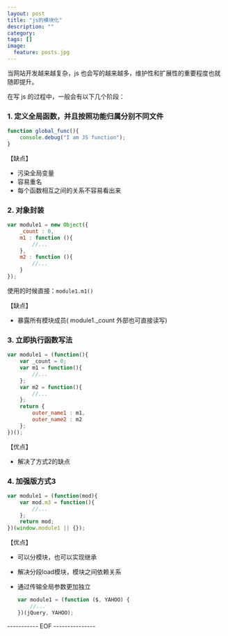 ```yaml
---
layout: post
title: "js的模块化"
description: ""
category: 
tags: []
image:
  feature: posts.jpg
---
```


当网站开发越来越复杂，js 也会写的越来越多，维护性和扩展性的重要程度也就随即提升。

在写 js 的过程中，一般会有以下几个阶段：

### 1. 定义全局函数，并且按照功能归属分别不同文件

``` js
function global_func(){
    console.debug("I am JS function");
}
```

【缺点】

- 污染全局变量
- 容易重名
- 每个函数相互之间的关系不容易看出来

<!--break-->

### 2. 对象封装

``` js
var module1 = new Object({
    _count : 0,
    m1 : function (){
        //...
    },
    m2 : function (){
        //...
    }
});
```
使用的时候直接：`module1.m1()`

【缺点】

- 暴露所有模块成员( module1._count 外部也可直接读写)

### 3. 立即执行函数写法

``` js
var module1 = (function(){
    var _count = 0;
    var m1 = function(){
        //...
    };
    var m2 = function(){
        //...
    };
    return {
        outer_name1 : m1,
        outer_name2 : m2
    };
})();
```
【优点】

- 解决了方式2的缺点

### 4. 加强版方式3

``` js
var module1 = (function(mod){
    var mod.m3 = function(){
        //...
    };
    return mod;
})(window.module1 || {});
```

【优点】

- 可以分模块，也可以实现继承
- 解决分段load模块，模块之间依赖关系
- 通过传输全局参数更加独立

    ``` js
    var module1 = (function ($, YAHOO) {
        //...
    })(jQuery, YAHOO);
    ```

----------- EOF ---------------
